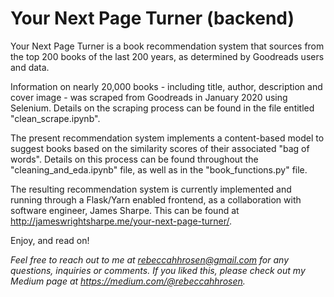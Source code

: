# Your Next Page Turner (backend)

Your Next Page Turner is a book recommendation system that sources from the top 200 books of the last 200 years, as determined by Goodreads users and data. 

Information on nearly 20,000 books - including title, author, description and cover image -  was scraped from Goodreads in January 2020 using Selenium. Details on the scraping process can be found in the file entitled "clean_scrape.ipynb".

The present recommendation system implements a content-based model to suggest books based on the similarity scores of their associated "bag of words". Details on this process can be found throughout the "cleaning_and_eda.ipynb" file, as well as in the "book_functions.py" file.



The resulting recommendation system is currently implemented and running through a Flask/Yarn enabled frontend, as a collaboration with software engineer, James Sharpe. This can be found at http://jameswrightsharpe.me/your-next-page-turner/.


 

Enjoy, and read on!


*Feel free to reach out to me at rebeccahhrosen@gmail.com for any questions, inquiries or comments. If you liked this, please check out my Medium page at https://medium.com/@rebeccahhrosen.*
